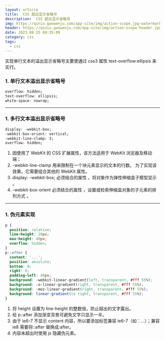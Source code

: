 ```yaml
---
layout: article
title:  CSS 超出显示省略号
description:  CSS 超出显示省略号
img: https://qiniu.gaowenju.com/app-site/img/action-scope.jpg-watermark
header: https://qiniu.gaowenju.com/app-site/img/action-scope-header.jpg-watermark
date: 2023-08-25 09:35:09
category: css
tags:
  - css
---
```



实现单行文本的溢出显示省略号主要使通过 css3 属性 text-overflow:ellipsis 来实行。

### 1. 单行文本溢出显示省略号

```css
overflow: hidden;
text-overflow: ellipsis;
white-space: nowrap;
```

---

### 1. 多行文本溢出显示省略号

```css
display: -webkit-box;
-webkit-box-orient: vertical;
-webkit-line-clamp: 3;
overflow: hidden;
```

1.  因使用了 WebKit 的 CSS 扩展属性，该方法适用于 WebKit 浏览器及移动端；
1.  -webkit-line-clamp 用来限制在一个块元素显示的文本的行数。 为了实现该效果，它需要组合其他的 WebKit 属性。
1.  display: -webkit-box; 必须结合的属性 ，将对象作为弹性伸缩盒子模型显示 。
1.  -webkit-box-orient 必须结合的属性 ，设置或检索伸缩盒对象的子元素的排列方式 。

---

### 1. 伪元素实现

```css
p {
  position: relative;
  line-height: 20px;
  max-height: 40px;
  overflow: hidden;
}
p::after {
  content: '...';
  position: absolute;
  bottom: 0;
  right: 0;
  padding-left: 40px;
  background: -webkit-linear-gradient(left, transparent, #fff 55%);
  background: -o-linear-gradient(right, transparent, #fff 55%);
  background: -moz-linear-gradient(right, transparent, #fff 55%);
  background: linear-gradient(to right, transparent, #fff 55%);
}
```

1.  将 height 设置为 line-height 的整数倍，防止超出的文字露出。
1.  给 p::after 添加渐变背景可避免文字只显示一半。
1.  由于 ie6-7 不显示 content 内容，所以要添加标签兼容 ie6-7（如：<span>…<span/>）；兼容 ie8 需要将::after 替换成:after。
1.  内容未超出时使用 js 隐藏伪元素。
